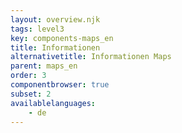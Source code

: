 ```yaml
---
layout: overview.njk
tags: level3
key: components-maps_en
title: Informationen
alternativetitle: Informationen Maps
parent: maps_en
order: 3
componentbrowser: true
subset: 2
availablelanguages: 
    - de
---
```

